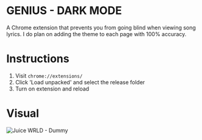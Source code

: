 # GENIUS - DARK MODE
A Chrome extension that prevents you from going blind when viewing song lyrics. I do plan on adding the theme to each page with 100% accuracy.

# Instructions
1. Visit `chrome://extensions/`
2. Click 'Load unpacked' and select the release folder
3. Turn on extension and reload

# Visual

![Juice WRLD - Dummy](https://i.ibb.co/Vmd6dn4/image.png)

